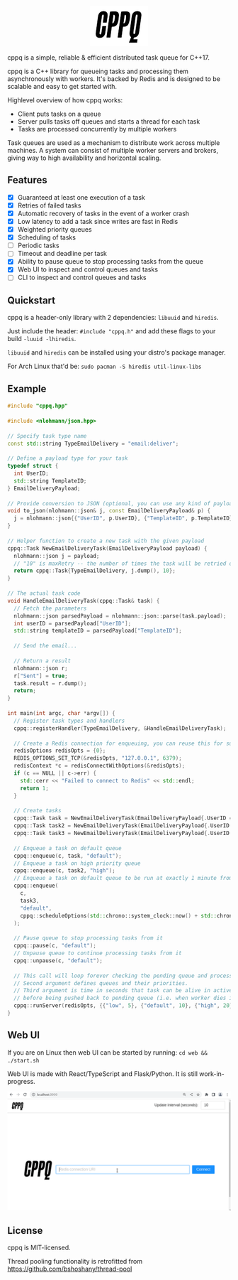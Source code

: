 <p align="center">
  <img src="https://github.com/jafarlihi/file-hosting/blob/87315e66c91576a8098cd43fc169c52cad4d44bf/cppq.png">
</p>

cppq is a simple, reliable & efficient distributed task queue for C++17.

cppq is a C++ library for queueing tasks and processing them asynchronously with workers. It's backed by Redis and is designed to be scalable and easy to get started with.

Highlevel overview of how cppq works:

- Client puts tasks on a queue
- Server pulls tasks off queues and starts a thread for each task
- Tasks are processed concurrently by multiple workers

Task queues are used as a mechanism to distribute work across multiple machines. A system can consist of multiple worker servers and brokers, giving way to high availability and horizontal scaling.

## Features
- [x] Guaranteed at least one execution of a task
- [x] Retries of failed tasks
- [x] Automatic recovery of tasks in the event of a worker crash
- [x] Low latency to add a task since writes are fast in Redis
- [x] Weighted priority queues
- [x] Scheduling of tasks
- [ ] Periodic tasks
- [ ] Timeout and deadline per task
- [x] Ability to pause queue to stop processing tasks from the queue
- [x] Web UI to inspect and control queues and tasks
- [ ] CLI to inspect and control queues and tasks

## Quickstart

cppq is a header-only library with 2 dependencies: `libuuid` and `hiredis`.

Just include the header: `#include "cppq.h"` and add these flags to your build `-luuid -lhiredis`.

`libuuid` and `hiredis` can be installed using your distro's package manager.

For Arch Linux that'd be: `sudo pacman -S hiredis util-linux-libs`

## Example

```c++
#include "cppq.hpp"

#include <nlohmann/json.hpp>

// Specify task type name
const std::string TypeEmailDelivery = "email:deliver";

// Define a payload type for your task
typedef struct {
  int UserID;
  std::string TemplateID;
} EmailDeliveryPayload;

// Provide conversion to JSON (optional, you can use any kind of payload)
void to_json(nlohmann::json& j, const EmailDeliveryPayload& p) {
  j = nlohmann::json{{"UserID", p.UserID}, {"TemplateID", p.TemplateID}};
}

// Helper function to create a new task with the given payload
cppq::Task NewEmailDeliveryTask(EmailDeliveryPayload payload) {
  nlohmann::json j = payload;
  // "10" is maxRetry -- the number of times the task will be retried on exception
  return cppq::Task{TypeEmailDelivery, j.dump(), 10};
}

// The actual task code
void HandleEmailDeliveryTask(cppq::Task& task) {
  // Fetch the parameters
  nlohmann::json parsedPayload = nlohmann::json::parse(task.payload);
  int userID = parsedPayload["UserID"];
  std::string templateID = parsedPayload["TemplateID"];

  // Send the email...

  // Return a result
  nlohmann::json r;
  r["Sent"] = true;
  task.result = r.dump();
  return;
}

int main(int argc, char *argv[]) {
  // Register task types and handlers
  cppq::registerHandler(TypeEmailDelivery, &HandleEmailDeliveryTask);

  // Create a Redis connection for enqueuing, you can reuse this for subsequent enqueues
  redisOptions redisOpts = {0};
  REDIS_OPTIONS_SET_TCP(&redisOpts, "127.0.0.1", 6379);
  redisContext *c = redisConnectWithOptions(&redisOpts);
  if (c == NULL || c->err) {
    std::cerr << "Failed to connect to Redis" << std::endl;
    return 1;
  }

  // Create tasks
  cppq::Task task = NewEmailDeliveryTask(EmailDeliveryPayload{.UserID = 666, .TemplateID = "AH"});
  cppq::Task task2 = NewEmailDeliveryTask(EmailDeliveryPayload{.UserID = 606, .TemplateID = "BH"});
  cppq::Task task3 = NewEmailDeliveryTask(EmailDeliveryPayload{.UserID = 666, .TemplateID = "CH"});

  // Enqueue a task on default queue
  cppq::enqueue(c, task, "default");
  // Enqueue a task on high priority queue
  cppq::enqueue(c, task2, "high");
  // Enqueue a task on default queue to be run at exactly 1 minute from now
  cppq::enqueue(
    c,
    task3,
    "default",
    cppq::scheduleOptions(std::chrono::system_clock::now() + std::chrono::minutes(1))
  );

  // Pause queue to stop processing tasks from it
  cppq::pause(c, "default");
  // Unpause queue to continue processing tasks from it
  cppq::unpause(c, "default");

  // This call will loop forever checking the pending queue and processing tasks in the thread pool.
  // Second argument defines queues and their priorities.
  // Third argument is time in seconds that task can be alive in active queue
  // before being pushed back to pending queue (i.e. when worker dies in middle of execution).
  cppq::runServer(redisOpts, {{"low", 5}, {"default", 10}, {"high", 20}}, 1000);
}
```

## Web UI

If you are on Linux then web UI can be started by running: `cd web && ./start.sh`

Web UI is made with React/TypeScript and Flask/Python. It is still work-in-progress.

![Web UI demo](https://github.com/jafarlihi/file-hosting/blob/1bb913da5701a8ec13ba541bbfd3b413910f19d8/cppq-web-ui.gif?raw=true)

## License

cppq is MIT-licensed.

Thread pooling functionality is retrofitted from https://github.com/bshoshany/thread-pool
